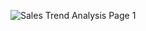 
![Sales Trend Analysis Page 1](https://user-images.githubusercontent.com/101113632/225291761-85abf13a-3993-4205-8019-5626fb694a21.PNG)

